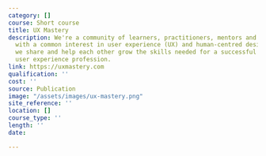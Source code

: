 ```yaml
---
category: []
course: Short course
title: UX Mastery
description: We're a community of learners, practitioners, mentors and design leaders
  with a common interest in user experience (UX) and human-centred design (HCD). Together
  we share and help each other grow the skills needed for a successful career in the
  user experience profession.
link: https://uxmastery.com
qualification: ''
cost: ''
source: Publication
image: "/assets/images/ux-mastery.png"
site_reference: ''
location: []
course_type: ''
length: ''
date: 

---
```


